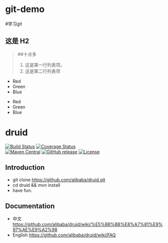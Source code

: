 # git-demo
#学习git
## 这是 H2
> ##十点多
> 1.   这是第一行列表项。
> 2.   这是第二行列表项
*   Red
*   Green
*   Blue

+   Red
+   Green
+   Blue


# druid

[![Build Status](https://travis-ci.org/alibaba/druid.svg?branch=master)](https://travis-ci.org/alibaba/druid)
[![Coverage Status](https://img.shields.io/codecov/c/github/alibaba/druid/master.svg)](https://codecov.io/github/alibaba/druid?branch=master&view=all#sort=coverage&dir=asc)  
[![Maven Central](https://maven-badges.herokuapp.com/maven-central/com.alibaba/druid/badge.svg)](https://maven-badges.herokuapp.com/maven-central/com.alibaba/druid/)
[![GitHub release](https://img.shields.io/github/release/alibaba/druid.svg)](https://github.com/alibaba/druid/releases)
[![License](https://img.shields.io/badge/license-Apache%202-4EB1BA.svg)](https://www.apache.org/licenses/LICENSE-2.0.html)

Introduction
---

- git clone https://github.com/alibaba/druid.git
- cd druid && mvn install
- have fun.

Documentation
---

- 中文 https://github.com/alibaba/druid/wiki/%E5%B8%B8%E8%A7%81%E9%97%AE%E9%A2%98
- English https://github.com/alibaba/druid/wiki/FAQ
